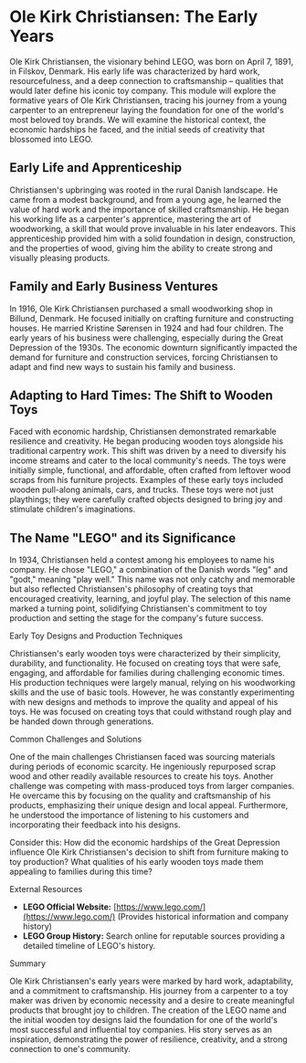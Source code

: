 # Ole Kirk Christiansen: The Early Years

Ole Kirk Christiansen, the visionary behind LEGO, was born on April 7, 1891, in Filskov, Denmark. His early life was characterized by hard work, resourcefulness, and a deep connection to craftsmanship – qualities that would later define his iconic toy company. This module will explore the formative years of Ole Kirk Christiansen, tracing his journey from a young carpenter to an entrepreneur laying the foundation for one of the world's most beloved toy brands. We will examine the historical context, the economic hardships he faced, and the initial seeds of creativity that blossomed into LEGO.

## Early Life and Apprenticeship

Christiansen's upbringing was rooted in the rural Danish landscape. He came from a modest background, and from a young age, he learned the value of hard work and the importance of skilled craftsmanship. He began his working life as a carpenter's apprentice, mastering the art of woodworking, a skill that would prove invaluable in his later endeavors. This apprenticeship provided him with a solid foundation in design, construction, and the properties of wood, giving him the ability to create strong and visually pleasing products.

## Family and Early Business Ventures

In 1916, Ole Kirk Christiansen purchased a small woodworking shop in Billund, Denmark. He focused initially on crafting furniture and constructing houses. He married Kristine Sørensen in 1924 and had four children. The early years of his business were challenging, especially during the Great Depression of the 1930s. The economic downturn significantly impacted the demand for furniture and construction services, forcing Christiansen to adapt and find new ways to sustain his family and business.

## Adapting to Hard Times: The Shift to Wooden Toys

Faced with economic hardship, Christiansen demonstrated remarkable resilience and creativity. He began producing wooden toys alongside his traditional carpentry work. This shift was driven by a need to diversify his income streams and cater to the local community's needs. The toys were initially simple, functional, and affordable, often crafted from leftover wood scraps from his furniture projects. Examples of these early toys included wooden pull-along animals, cars, and trucks. These toys were not just playthings; they were carefully crafted objects designed to bring joy and stimulate children's imaginations.

## The Name "LEGO" and its Significance

In 1934, Christiansen held a contest among his employees to name his company. He chose "LEGO," a combination of the Danish words "leg" and "godt," meaning "play well." This name was not only catchy and memorable but also reflected Christiansen's philosophy of creating toys that encouraged creativity, learning, and joyful play. The selection of this name marked a turning point, solidifying Christiansen's commitment to toy production and setting the stage for the company's future success.

Early Toy Designs and Production Techniques

Christiansen's early wooden toys were characterized by their simplicity, durability, and functionality. He focused on creating toys that were safe, engaging, and affordable for families during challenging economic times. His production techniques were largely manual, relying on his woodworking skills and the use of basic tools. However, he was constantly experimenting with new designs and methods to improve the quality and appeal of his toys. He was focused on creating toys that could withstand rough play and be handed down through generations.

Common Challenges and Solutions

One of the main challenges Christiansen faced was sourcing materials during periods of economic scarcity. He ingeniously repurposed scrap wood and other readily available resources to create his toys. Another challenge was competing with mass-produced toys from larger companies. He overcame this by focusing on the quality and craftsmanship of his products, emphasizing their unique design and local appeal. Furthermore, he understood the importance of listening to his customers and incorporating their feedback into his designs.

Consider this: How did the economic hardships of the Great Depression influence Ole Kirk Christiansen's decision to shift from furniture making to toy production? What qualities of his early wooden toys made them appealing to families during this time?

External Resources

*   **LEGO Official Website:** [https://www.lego.com/](https://www.lego.com/) (Provides historical information and company history)
*   **LEGO Group History:** Search online for reputable sources providing a detailed timeline of LEGO's history.

Summary

Ole Kirk Christiansen's early years were marked by hard work, adaptability, and a commitment to craftsmanship. His journey from a carpenter to a toy maker was driven by economic necessity and a desire to create meaningful products that brought joy to children. The creation of the LEGO name and the initial wooden toy designs laid the foundation for one of the world's most successful and influential toy companies. His story serves as an inspiration, demonstrating the power of resilience, creativity, and a strong connection to one's community.
